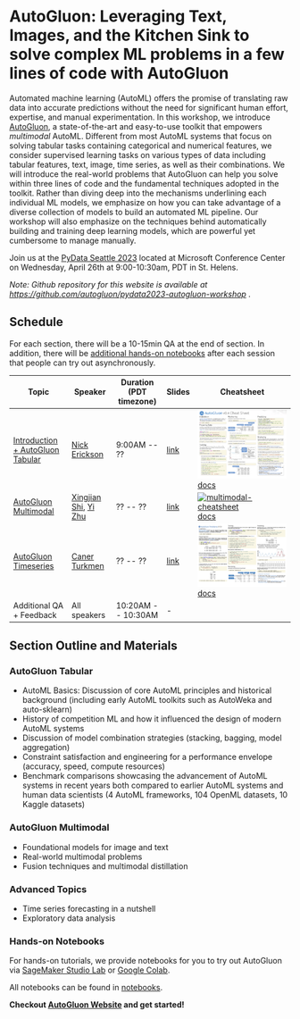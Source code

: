 # AutoGluon: Leveraging Text, Images, and the Kitchen Sink to solve complex ML problems in a few lines of code with AutoGluon

Automated machine learning (AutoML) offers the promise of translating raw data into accurate predictions without the need for 
significant human effort, expertise, and manual experimentation. In this workshop, we introduce [AutoGluon](https://github.com/autogluon/autogluon), 
a state-of-the-art and easy-to-use toolkit that empowers *multimodal* AutoML. Different from most AutoML systems that focus on solving tabular tasks 
containing categorical and numerical features, we consider supervised learning tasks on various types of data including tabular 
features, text, image, time series, as well as their combinations. We will introduce the real-world problems that AutoGluon can help you 
solve within three lines of code and the fundamental techniques adopted in the toolkit.
Rather than diving deep into the mechanisms underlining each individual ML models, 
we emphasize on how you can take advantage of a diverse collection of models to build an automated ML pipeline.
Our workshop will also emphasize on the techniques behind automatically building and training deep learning models, 
which are powerful yet cumbersome to manage manually.

Join us at the [PyData Seattle 2023](https://seattle2023.pydata.org) located at Microsoft Conference Center on Wednesday, April 26th at 9:00-10:30am, PDT in 
St. Helens.

*Note: Github repository for this website is available at https://github.com/autogluon/pydata2023-autogluon-workshop* . 


## Schedule

For each section, there will be a 10-15min QA at the end of section. In addition, there will be [additional hands-on notebooks](#hands-on-notebooks) after 
each session that people can try out asynchronously.

| Topic                                                  | Speaker                                                                               | Duration (PDT timezone) | Slides                                                                                                                                          | Cheatsheet                                                                                                                                                                                                                                                                                                                                                                |
|--------------------------------------------------------|---------------------------------------------------------------------------------------|-------------------------|-------------------------------------------------------------------------------------------------------------------------------------------------|---------------------------------------------------------------------------------------------------------------------------------------------------------------------------------------------------------------------------------------------------------------------------------------------------------------------------------------------------------------------------|
| [Introduction + AutoGluon Tabular](#autogluon-tabular) | [Nick Erickson](https://github.com/Innixma)                                           | 9:00AM -- ??            | [link](https://docs.google.com/presentation/d/1whJdw8W0IixwFyRna13AjqlFKwO9ufsR/edit?usp=sharing&ouid=117434028345007023633&rtpof=true&sd=true) | [![tabular-cheatsheet](https://raw.githubusercontent.com/Innixma/autogluon-doc-utils/main/docs/cheatsheets/stable/autogluon-cheat-sheet.jpeg)](https://raw.githubusercontent.com/Innixma/autogluon-doc-utils/main/docs/cheatsheets/stable/autogluon-cheat-sheet.jpeg) [docs](https://auto.gluon.ai/stable/tutorials/tabular/index.html)                                   |
| [AutoGluon Multimodal](#autogluon-multimodal)          | [Xingjian Shi](https://github.com/sxjscience), [Yi Zhu](https://github.com/bryanyzhu) | ?? -- ??                | [link](https://docs.google.com/presentation/d/1SlHVzaWtN-75m6mmvapeu4-C2Id7V5wO/edit?usp=sharing&ouid=117434028345007023633&rtpof=true&sd=true) | [![multimodal-cheatsheet](https://automl-mm-bench.s3-accelerate.amazonaws.com/cheatsheet/v0.7.0/AutoGluon_Multimodal_Cheatsheet_v0.7.0.png)](https://automl-mm-bench.s3-accelerate.amazonaws.com/cheatsheet/v0.7.0/AutoGluon_Multimodal_Cheatsheet_v0.7.0.png) [docs](https://auto.gluon.ai/stable/tutorials/multimodal/index.html)                                       |
| [AutoGluon Timeseries](#autogluon-timeseries)          | [Caner Turkmen](https://github.com/canerturkmen)                                      | ?? -- ??                | [link](https://docs.google.com/presentation/d/1AwZFuUWFT_Dp2wFLh9dk_RYLaYlsbxpN/edit?usp=sharing&ouid=117434028345007023633&rtpof=true&sd=true) | [![timeseries-cheatsheet](https://raw.githubusercontent.com/Innixma/autogluon-doc-utils/main/docs/cheatsheets/stable/timeseries/autogluon-cheat-sheet-ts.jpeg)](https://raw.githubusercontent.com/Innixma/autogluon-doc-utils/main/docs/cheatsheets/stable/timeseries/autogluon-cheat-sheet-ts.jpeg) [docs](https://auto.gluon.ai/stable/tutorials/timeseries/index.html) |
| Additional QA + Feedback                               | All speakers                                                                          | 10:20AM -- 10:30AM      | -                                                                                                                                               |                                                                                                                                                                                                                                                                                                                                                                           |


## Section Outline and Materials

### AutoGluon Tabular

- AutoML Basics: Discussion of core AutoML principles and historical background (including early AutoML toolkits such as AutoWeka and auto-sklearn)
- History of competition ML and how it influenced the design of modern AutoML systems
- Discussion of model combination strategies (stacking, bagging, model aggregation)
- Constraint satisfaction and engineering for a performance envelope (accuracy, speed, compute resources)
- Benchmark comparisons showcasing the advancement of AutoML systems in recent years both compared to earlier AutoML systems and human data scientists (4 AutoML frameworks, 104 OpenML datasets, 10 Kaggle datasets)

### AutoGluon Multimodal

- Foundational models for image and text
- Real-world multimodal problems
- Fusion techniques and multimodal distillation

### Advanced Topics
- Time series forecasting in a nutshell
- Exploratory data analysis

### Hands-on Notebooks

For hands-on tutorials, we provide notebooks for you to try out AutoGluon via [SageMaker Studio Lab](https://aws.amazon.com/sagemaker/studio-lab/) or [Google Colab](https://colab.research.google.com/).

All notebooks can be found in [notebooks](./notebooks).

**Checkout [AutoGluon Website](https://auto.gluon.ai/) and get started!**

